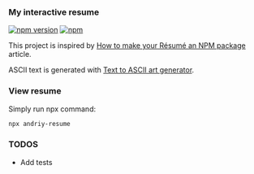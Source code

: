 ### My interactive resume

[![npm version](https://img.shields.io/npm/v/andriy-resume.svg?style=flat)](https://www.npmjs.com/package/andriy-resume)
[![npm](https://img.shields.io/npm/dt/andriy-resume.svg)](https://npm-stat.com/charts.html?package=andriy-resume)

This project is inspired by [How to make your Résumé an NPM package](https://blog.usejournal.com/how-to-make-your-r%C3%A9sum%C3%A9-an-npm-package-fc5d6b6a3fbd) article.

ASCII text is generated with [Text to ASCII art generator](http://patorjk.com/software/taag/).

### View resume

Simply run npx command:

```bash
npx andriy-resume
```

### TODOS
* Add tests